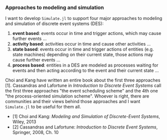 ### Approaches to modeling and simulation

I want to develop `Simulate.jl` to support four major approaches to modeling and simulation of discrete event systems (DES):

1. **event based**: events occur in time and trigger actions, which may
cause further events …
2. **activity based**: activities occur in time and cause other activities …
3. **state based**: events occur in time and trigger actions of entities (e.g. state machines) depending on their current state, those actions may cause further events …
4. **process based**: entities in a DES are modeled as processes waiting for
events and then acting according to the event and their current state …

Choi and Kang have written an entire book about the first three approaches [1]. Cassandras and Lafortune in *Introduction to Discrete Event Systems* call the first three approaches "the event scheduling scheme" and the 4th one "the process-oriented simulation scheme". Whoever is right, there are communities and their views behind those approaches and I want `Simulate.jl` to be useful for them all.

- [1] Choi and Kang: *Modeling and Simulation of Discrete-Event Systems*, Wiley, 2013
- [2] Cassandras and Lafortune: *Introduction to Discrete Event Systems*, Springer, 2008, Ch. 10
